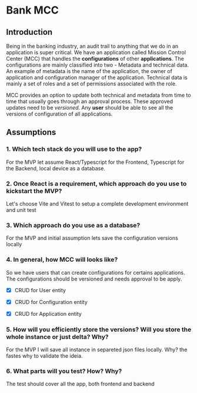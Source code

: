 # Bank MCC

## Introduction
Being in the banking industry, an audit trail to anything that we do in an application is super critical. We have an application called Mission Control Center (MCC) that handles the **configurations** of other **applications**. The configurations are mainly classified into two - Metadata and technical data. An example of metadata is the name of the application, the owner of application and configuration manager of the application. Technical data is mainly a set of roles and a set of permissions associated with the role.

MCC provides an option to update both technical and metadata from time to time that usually goes through an approval process. These approved updates need to be *versioned*. Any **user** should be able to see all the versions of configuration of all applications.

## Assumptions
### 1. Which tech stack do you will use to the app?
For the MVP let assume React/Typescript for the Frontend, Typescript for the Backend, local device as a database.

### 2. Once React is a requirement, which approach do you use to kickstart the MVP?
Let's choose Vite and Vitest to setup a complete development environment and unit test

### 3. Which approach do you use as a database?
For the MVP and initial assumption lets save the configuration versions locally

### 4. In general, how MCC will looks like?
So we have users that can create configurations for certains applications. The configurations should be versioned and needs approval to be apply.

- [x] CRUD for User entity
- [x] CRUD for Configuration entity
- [x] CRUD for Application entity


### 5. How will you efficiently store the versions? Will you store the whole instance or just delta? Why?
For the MVP I will save all instance in separeted json files locally. Why? the fastes why to validate the ideia.

### 6. What parts will you test? How? Why?
The test should cover all the app, both frontend and backend 